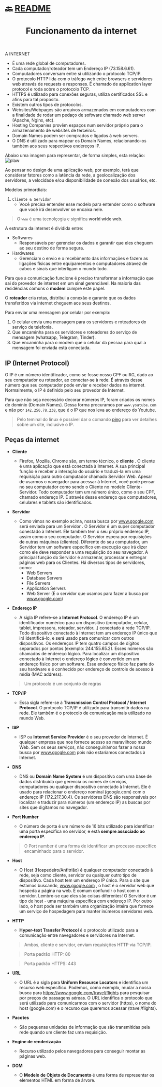 # :back: [README](../../../README.md#web-development)

<h1 align="center">
    Funcionamento da internet
</h1> 

<br>

A INTERNET 
* É uma rede global de computadores.
* Cada computador/roteador tem um Endereço IP (73.158.6.61).
* Computadores conversam entre si utilizando o protocolo TCP/IP.
* O protocolo HTTP lida com o tráfego web entre browsers e servidores web através de requests e responses. É chamado de application layer protocol e roda sobre o protocolo TCP.
* HTTPS é utilizado para conexões seguras, utiliza certificados SSL e afins para tal propósito.
* Existem outros tipos de protocolos.
* Websites/Webpages são arquivos armazenados em computadores com a finalidade de rodar um pedaço de software chamado web server (Apache, Nginx, etc).
* Hosting Companies provêm espaços num servidor próprio para o armazenamento de websites de terceiros.
* Domain Names podem ser comprados e ligados à web servers.
* O DNS é utilizado para mapear os Domain Names, relacionando-os também aos seus respectivos endereços IP.

Abaixo uma imagem para representar, de forma simples, esta relação:
![plaw](img/Como_a_internet_funciona.png)





Ao pensar no design de uma aplicação web, por exemplo, terá que considerar fatores como a latência da rede, a geolocalização dos servidores, a velocidade e/ou disponibilidade de conexão dos usuários, etc.

Modelos primordiais:
1. `Cliente & Servidor`
    - Você precisa entender esse modelo para entender como o software que você irá desenvolver se encaixa nele. 

> O `www` é uma tecnolçogia e significa **world wide web**.

A estrutura da internet é dividida entre:
* Softwares
    - Responsáveis por gerenciar os dados e garantir que eles cheguem ao seu destino de forma segura.
* Hardwares
    - Gerenciam o envio e o recebimento das informações e fazem as ligações físicas entre equipamentos e computadores atravez de cabos e sinais que interligam o mundo todo.

Para que a comunicação funcione é preciso transformar a informação que sai do provedor de internet em um sinal gerenciável. Na maioria das residências comuns o **modem** cumpre este papel.

O **roteador** cria rotas, distribui a conexão e garante que os dados transferidos via internet cheguem aos seus destinos.

Para enviar uma mensagem por celular por exemplo:
1. O celular envia uma mensagem para os servidores e roteadores do serviço de telefonia.
2. Que encaminha para os servidores e roteadores do serviço de mensagem (whatsapp, Telegram, Tinder).
3. Que encaminha para o modem que o celular da pessoa para qual a mensagem foi enviada está conectada.

## IP (Internet Protocol)
O IP é um número identificador, como se fosse nosso CPF ou RG, dado ao seu computador ou roteador, ao conectar-se à rede. É através desse número que seu computador pode enviar e receber dados na internet. Normalmente, o IP é definido pelo seu provedor de Internet.

Para que não seja necessário decorar números IP, foram criados os nomes de domínio (Domain Names). Dessa forma procuramos por `www.youtube.com` e não por `142.250.78.238`, que é o IP que nos leva ao endereço do Youtube.

> Pelo teminal do linux é possível dar o comando <a name="ping">[ping](../../lowLevelProgramming/unixBasedOS/terminalCheatSheet.md#ping)</a> para ver detalhes sobre um site, inclusive o IP.

## Peças da internet
* **Cliente**
    - Firefox, Mozilla, Chrome são, em termo técnico, o **cliente** . O cliente é uma aplicação que está conectada à Internet. A sua principal função é receber a interação do usuário e traduzi-la em uma requisição para outro computador chamado Servidor Web. Apesar de usarmos o navegador para acessar à Internet, você pode pensar no seu computador como sendo o Cliente no modelo Cliente-Servidor. Todo computador tem um número único, como o seu CPF, chamado endereço IP. É através desse endereço que computadores, celulares e tablets são identificados.
* **Servidor**
    - Como vimos no exemplo acima, nossa busca por www.google.com será enviada para um Servidor . O Servidor é um super computador conectado à Internet. Ele também tem o seu próprio endereço IP, assim como o seu computador. O Servidor espera por requisições de outras máquinas (clientes). Diferente do seu computador, um Servidor tem um software específico em execução que irá dizer como ele deve responder a uma requisição do seu navegador. A principal função do Servidor é armazenar, processar e entregar páginas web para os Clientes. Há diversos tipos de servidores, como:
        - Web Servers
        - Database Servers
        - File Servers
        - Application Servers
        - Web Server (É o servidor que usamos para fazer a busca por www.google.com)
* **Endereço IP**
    - A sigla IP refere-se a **Internet Protocol**. O endereço IP é um identificador numérico para um dispositivo (computador, celular, tablet, impressora, roteador, servidor...) conectado à rede TCP/IP. Todo dispositivo conectado à Internet tem um endereço IP único que irá identificá-lo, e será usado para comunicar com outros dispositivos. Os endereços IP tem quatro campos de dígitos separados por pontos (exemplo: 244.155.65.2). Esses números são chamados de endereço lógico. Para localizar um dispositivo conectado à Internet o endereço lógico é convertido em um endereço físico por um software. Esse endereço físico faz parte do seu hardware e é conhecido por endereço de controle de acesso à mídia (MAC address).
    > Um protocolo é um conjunto de regras
* **TCP/IP**
    - Essa sigla refere-se à **Transmission Control Protocol / Internet Protocol**. O protocolo TCP/IP é utilizado para transmitir dados na rede. Ele também é o protocolo de comunicação mais utilizado no mundo Web.
* **ISP**
    - ISP ou **Internet Service Provider** é o seu provedor de Internet. É qualquer empresa que nos fornece acesso ao maravilhoso mundo Web. Sem os seus serviços, não conseguiríamos fazer a nossa busca por www.google.com pois não estaríamos conectados à Internet.
* **DNS**
    - DNS ou **Domain Name System** é um dispositivo com uma base de dados distribuída que gerencia os nomes de serviços, computadores ou qualquer dispositivo conectado à Internet. Ele é usado para relacionar o endereço nominal (google.com) com o endereço IP (172.217.30.4). Os servidores DNS são responsáveis por localizar e traduzir para números (um endereço IP) as buscas por sites que digitamos no navegador.
* **Port Number**
    - O número de porta é um número de 16 bits utilizado para identificar uma porta específica no servidor, e está **sempre associado ao endereço IP**. 
    > O Port number é uma forma de identificar um processo específico encaminhado para o servidor.
* **Host**
    - O Host (Hospedeiro/Anfitrião) é qualquer computador conectado à rede, seja como cliente, servidor ou qualquer outro tipo de dispositivo. Cada host tem um endereço IP único. Para o site que estamos buscando, www.google.com , o host é o servidor web que hospeda a página na web. É comum confundir o host com o servidor. Lembre-se que eles são coisas diferentes! O Servidor é um tipo de host - uma máquina específica com endereço IP. Por outro lado, o host pode ser também uma organização inteira que fornece um serviço de hospedagem para manter inúmeros servidores web.
* **HTTP**
    - **Hyper-text Transfer Protocol** é o protocolo utilizado para a comunicação entre navegadores e servidores na Internet.
    > Ambos, cliente e servidor, enviam requisições HTTP via TCP/IP.

    > Porta padrão HTTP: 80

    > Porta padrão HTTPS: 443
* **URL**
    - O URL é a sigla para **Uniform Resource Locators** e identifica um recurso web específico. Podemos, como exemplo, mudar a nossa busca para https://www.google.com/travel/flights para pesquisar por preços de passagens aéreas. O URL identifica o protocolo que será utilizado para comunicarmos com o servidor (https), o nome do host (google.com) e o recurso que queremos acessar (travel/flights).
* **Pacotes**
    - São pequenas unidades de informação que são transmitidas pela rede quando um cliente faz uma requisição.
* **Engine de renderização**
    - Recurso utilizado pelos navegadores para conseguir montar as páginas web.
* **DOM**
    - O **Modelo de Objeto de Documento** é uma forma de representar os elementos HTML em forma de árvore.

